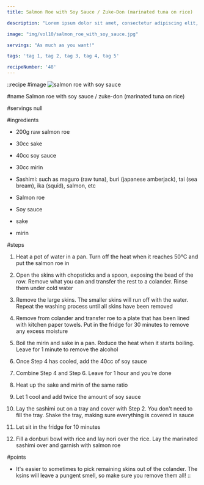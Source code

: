 ```yaml
---
title: Salmon Roe with Soy Sauce / Zuke-Don (marinated tuna on rice)

description: "Lorem ipsum dolor sit amet, consectetur adipiscing elit, sed do eiusmod tempor incididunt ut labore et dolore magna aliqua. Tincidunt eget nullam non nisi est sit amet facilisis."

image: "img/vol10/salmon_roe_with_soy_sauce.jpg"

servings: "As much as you want!"

tags: 'tag 1, tag 2, tag 3, tag 4, tag 5'

recipeNumber: '48'
---
```


::recipe
#image
![salmon roe with soy sauce](/img/vol10/salmon_roe_with_soy_sauce.jpg)

#name
Salmon roe with soy sauce / zuke-don (marinated tuna on rice)

#servings
null

#ingredients
- 200g raw salmon roe
- 30cc sake
- 40cc soy sauce
- 30cc mirin

- Sashimi: such as maguro (raw tuna), buri (japanese amberjack), tai (sea bream), ika (squid), salmon, etc
- Salmon roe
- Soy sauce
- sake
- mirin

#steps
1. Heat a pot of water in a pan. Turn off the heat when it reaches 50°C and put the salmon roe in

2. Open the skins with chopsticks and a spoon, exposing the bead of the row. Remove what you can and transfer the rest to a colander. Rinse them under cold water

3. Remove the large skins. The smaller skins will run off with the water. Repeat the washing process until all skins have been removed

4. Remove from colander and transfer roe to a plate that has been lined with kitchen paper towels. Put in the fridge for 30 minutes to remove any excess moisture

5. Boil the mirin and sake in a pan. Reduce the heat when it starts boiling. Leave for 1 minute to remove the alcohol

6. Once Step 4 has cooled, add the 40cc of soy sauce

7. Combine Step 4 and Step 6. Leave for 1 hour and you're done

8. Heat up the sake and mirin of the same ratio

9. Let 1 cool and add twice the amount of soy sauce

10. Lay the sashimi out on a tray and cover with Step 2. You don't need to fill the tray. Shake the tray, making sure everything is covered in sauce

11. Let sit in the fridge for 10 minutes

12. Fill a donburi bowl with rice and lay nori over the rice. Lay the marinated sashimi over and garnish with salmon roe

#points
- It's easier to sometimes to pick remaining skins out of the colander. The ksins will leave a pungent smell, so make sure you remove them all!
::